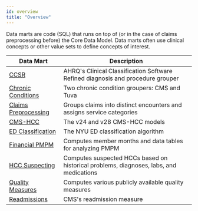 ```yaml
---
id: overview
title: "Overview"
---
```


Data marts are code (SQL) that runs on top of (or in the case of claims preprocessing before) the Core Data Model.  Data marts often use clinical concepts or other value sets to define concepts of interest.  

| Data Mart | Description |
| --------- | ----------------------------- |
| [CCSR](../data-marts/ccsr) | AHRQ's Clinical Classification Software Refined diagnosis and procedure grouper |
| [Chronic Conditions](../data-marts/chronic-conditions) | Two chronic condition groupers: CMS and Tuva |
| [Claims Preprocessing](../data-marts/claims-preprocessing) | Groups claims into distinct encounters and assigns service categories |
| [CMS-HCC](../data-marts/cms-hccs) | The v24 and v28 CMS-HCC models |
| [ED Classification](../data-marts/ed-classification) | The NYU ED classification algorithm |
| [Financial PMPM](../data-marts/financial-pmpm) | Computes member months and data tables for analyzing PMPM |
| [HCC Suspecting](../data-marts/hcc-suspecting) | Computes suspected HCCs based on historical problems, diagnoses, labs, and medications |
| [Quality Measures](../data-marts/quality-measures) | Computes various publicly available quality measures |
| [Readmissions](../data-marts/readmissions) | CMS's readmission measure |